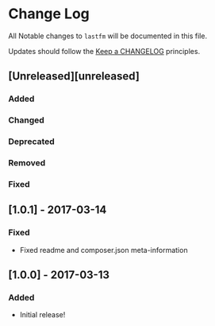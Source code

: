 # Change Log

All Notable changes to `lastfm` will be documented in this file.

Updates should follow the [Keep a CHANGELOG](http://keepachangelog.com/) principles.

## [Unreleased][unreleased]
### Added
### Changed
### Deprecated
### Removed
### Fixed

## [1.0.1] - 2017-03-14
### Fixed
- Fixed readme and composer.json meta-information 

## [1.0.0] - 2017-03-13
### Added
- Initial release!